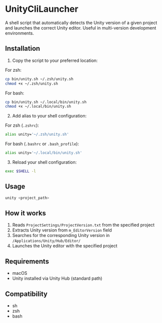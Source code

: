 # UnityCliLauncher

A shell script that automatically detects the Unity version of a given project and launches the correct Unity editor. Useful in multi-version development environments.

## Installation

1. Copy the script to your preferred location:

For zsh:
```bash
cp bin/unity.sh ~/.zsh/unity.sh
chmod +x ~/.zsh/unity.sh
```

For bash:
```bash
cp bin/unity.sh ~/.local/bin/unity.sh
chmod +x ~/.local/bin/unity.sh
```

2. Add alias to your shell configuration:

For zsh (`.zshrc`):
```bash
alias unity='~/.zsh/unity.sh'
```

For bash (`.bashrc` or `.bash_profile`):
```bash
alias unity='~/.local/bin/unity.sh'
```

3. Reload your shell configuration:
```bash
exec $SHELL -l
```

## Usage

```bash
unity <project_path>
```

## How it works

1. Reads `ProjectSettings/ProjectVersion.txt` from the specified project
2. Extracts Unity version from `m_EditorVersion` field
3. Searches for the corresponding Unity version in `/Applications/Unity/Hub/Editor/`
4. Launches the Unity editor with the specified project

## Requirements

- macOS
- Unity installed via Unity Hub (standard path)

## Compatibility

- sh
- zsh
- bash
